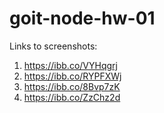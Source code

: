 # goit-node-hw-01

Links to screenshots:

1. https://ibb.co/VYHqgrj
2. https://ibb.co/RYPFXWj
3. https://ibb.co/8Bvp7zK
4. https://ibb.co/ZzChz2d
